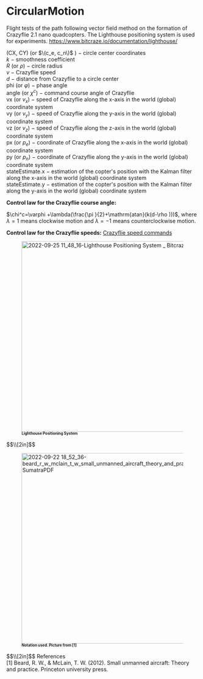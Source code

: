 # CircularMotion

Flight tests of the path following vector field method on the formation of Crazyflie 2.1 nano quadcopters.
The Lighthouse positioning system is used for experiments. https://www.bitcraze.io/documentation/lighthouse/

(CX, CY) (or $\(c_e, c_n\)$ ) $-$ circle center coordinates \
$k$ $-$ smoothness coefficient \
$R$ (or $\rho$) $-$ circle radius \
$v$ $-$ Crazyflie speed \
$d$ $-$ distance from Crazyflie to a circle center \
phi (or $\varphi$) $-$ phase angle \
angle (or $\chi^c$) $-$ command course angle of Crazyflie \
vx (or $v_x$) $-$ speed of Crazyflie along the x-axis in the world (global) coordinate system \
vy (or $v_y$) $-$ speed of Crazyflie along the y-axis in the world (global) coordinate system \
vz (or $v_z$) $-$ speed of Crazyflie along the z-axis in the world (global) coordinate system \
px (or $p_e$) $-$ coordinate of Crazyflie along the x-axis in the world (global) coordinate system \
py (or $p_n$) $-$ coordinate of Crazyflie along the y-axis in the world (global) coordinate system \
stateEstimate.x $-$ estimation of the copter's position with the Kalman filter along the x-axis in the world (global) coordinate system \
stateEstimate.y $-$ estimation of the copter's position with the Kalman filter along the y-axis in the world (global) coordinate system 

$\textbf{Control law for the Crazyflie course angle:}$

$\chi^c=\varphi +\lambda(\frac{\pi }{2}+\mathrm{atan}(k(d-\rho )))$, 
where $\lambda=1$ means clockwise motion and $\lambda=-1$ means counterclockwise motion.

$\textbf{Control law for the Crazyflie speeds:}$ 
[Crazyflie speed commands](https://github.com/TagirMuslimov/CircularMotion/files/9704951/document.pdf)

<figure>
  <img
  src="https://user-images.githubusercontent.com/81864311/192131806-55c5d791-378b-4b18-b842-3c1b783209b4.jpg" width="500"
  alt="2022-09-25 11_48_16-Lighthouse Positioning System _ Bitcraze">
    <figcaption><b><sub><sup>Lighthouse Positioning System</sub></sup></b></figcaption>
</figure> 
$$\\[2in]$$

<figure>
  <img
  src="https://user-images.githubusercontent.com/81864311/191765733-3b06767f-8ce0-4663-aaa3-fac17b1041f2.jpg" width="500"
  alt="2022-09-22 18_52_36-beard_r_w_mclain_t_w_small_unmanned_aircraft_theory_and_prac pdf - SumatraPDF">
    <figcaption><b><sub><sup>Notation used. Picture from [1]</sub></sup></b></figcaption>
</figure> 
$$\\[2in]$$
References <br />
[1] Beard, R. W., & McLain, T. W. (2012). Small unmanned aircraft: Theory and practice. Princeton university press.
